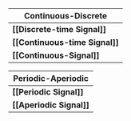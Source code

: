 
| Continuous-Discrete            |
| ------------------------------ |
| **[[Discrete-time Signal]]**   |
| **[[Continuous-time Signal]]** |
| **[[Continuous-Signal]]**      |

| Periodic-Aperiodic       |
| ------------------------ |
| **[[Periodic Signal]]**  |
| **[[Aperiodic Signal]]** |
